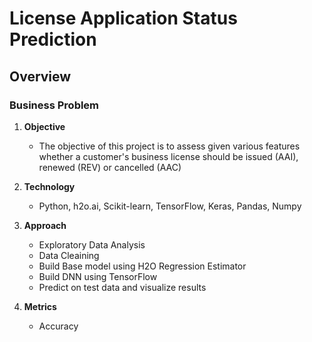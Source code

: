 # License Application Status Prediction


## Overview

### Business Problem

1. **Objective**
   - The objective of this project is to assess given various features whether a customer's business license should be issued (AAI), renewed (REV) or cancelled (AAC)

2. **Technology**
   - Python, h2o.ai, Scikit-learn, TensorFlow, Keras, Pandas, Numpy

3. **Approach**
   - Exploratory Data Analysis
   - Data Cleaining
   - Build Base model using H2O Regression Estimator
   - Build DNN using TensorFlow
   - Predict on test data and visualize results

4. **Metrics**
   - Accuracy

